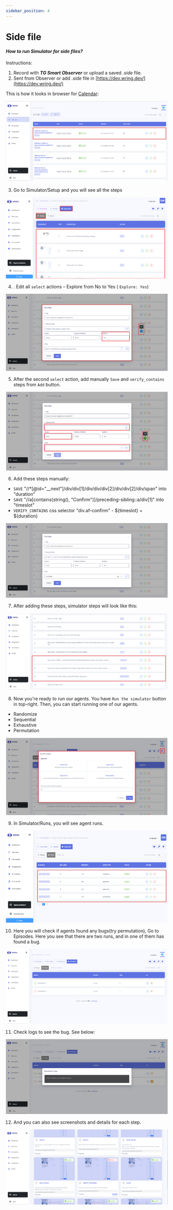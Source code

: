 ```yaml
---
sidebar_position: 4
---
```


# Side file

#### *How to run Simulator for side files?*

Instructions: 

1. Record with ***TG Smart Observer***  or upload a saved *.side* file.
2. Sent from Observer or add *.side* file in [https://dev.wring.dev/](https://dev.wring.dev/)

This is how it looks in browser for [Calendar](https://calendar.testgold.dev/): 

![Side](/img/side1.png)

3. Go to Simulator/Setup and you will see all the steps

![Side](/img/simulator.png)

4. . Edit all `select` actions – Explore from No to Yes ( `Explore: Yes`)

![Side](/img/simulator1.png)

5. After the second `select` action, add manually `Save` and `verify_contains` steps from `Add` button.

![Side](/img/simulator2.png)

6. Add these steps manually: 

-  `SAVE` "//*[@id="__next"]/div/div[1]/div/div/div[2]/div/div[2]/div/span" into "duration" 
-  `SAVE` "//a[contains(string(), "Confirm")]/preceding-sibling::a/div[1]" into "timeslot"
-  `VERIFY_CONTAINS` css selector "div.af-confirm" - ${timeslot} + ${duration}

![Side](/img/simulator3.png)

7. After adding these steps, simulator steps will look like this: 

![Side](/img/simulator4.png)

8. Now you're ready to run our agents. You have `Run the simulator` button in top-right.
Then, you can start running one of our agents. 

 - Randomize
 - Sequential
 - Exhaustive
 - Permutation

![Side](/img/simulator5.png)

9. In Simulator/Runs, you will see agent runs. 

![Side](/img/simulator6.png)

10. Here you will check if agents found any bugs(try permutation), Go to Episodes. Here you see that there are two runs, and in one of them has found a bug.

![Side](/img/sim.png)

11. Check logs to see the bug. See below: 

![Side](/img/sim1.png)

12. And you can also see screenshots and details for each step. 

![Side](/img/sim2.png)





